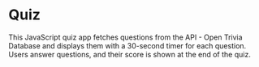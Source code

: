 # Quiz
This JavaScript quiz app fetches questions from the API - Open Trivia Database and displays them with a 30-second timer for each question. Users answer questions, and their score is shown at the end of the quiz.
